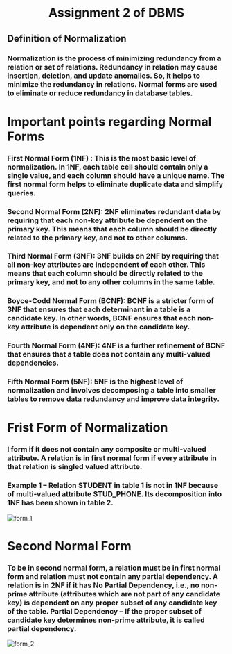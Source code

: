 # <p align="center">Assignment 2 of DBMS</p>
## Definition of Normalization
### Normalization is the process of minimizing redundancy from a relation or set of relations. Redundancy in relation may cause insertion, deletion, and update anomalies. So, it helps to minimize the redundancy in relations. Normal forms are used to eliminate or reduce redundancy in database tables.
# Important points regarding Normal Forms
### First Normal Form (1NF) : This is the most basic level of normalization. In 1NF, each table cell should contain only a single value, and each column should have a unique name. The first normal form helps to eliminate duplicate data and simplify queries.<br>
### Second Normal Form (2NF): 2NF eliminates redundant data by requiring that each non-key attribute be dependent on the primary key. This means that each column should be directly related to the primary key, and not to other columns.<br>
### Third Normal Form (3NF): 3NF builds on 2NF by requiring that all non-key attributes are independent of each other. This means that each column should be directly related to the primary key, and not to any other columns in the same table.<br>
### Boyce-Codd Normal Form (BCNF): BCNF is a stricter form of 3NF that ensures that each determinant in a table is a candidate key. In other words, BCNF ensures that each non-key attribute is dependent only on the candidate key.<br>
### Fourth Normal Form (4NF): 4NF is a further refinement of BCNF that ensures that a table does not contain any multi-valued dependencies.<br>
### Fifth Normal Form (5NF): 5NF is the highest level of normalization and involves decomposing a table into smaller tables to remove data redundancy and improve data integrity.<br>
# Frist Form of Normalization
### l form if it does not contain any composite or multi-valued attribute. A relation is in first normal form if every attribute in that relation is singled valued attribute.

### Example 1 – Relation STUDENT in table 1 is not in 1NF because of multi-valued attribute STUD_PHONE. Its decomposition into 1NF has been shown in table 2.<br>

![form_1](https://github.com/Ramneet1266/rdbms_2023batch/assets/144204781/3afb94a1-4507-45c1-a4dc-63297e0e66ac)<br>

# Second Normal Form
### To be in second normal form, a relation must be in first normal form and relation must not contain any partial dependency. A relation is in 2NF if it has No Partial Dependency, i.e., no non-prime attribute (attributes which are not part of any candidate key) is dependent on any proper subset of any candidate key of the table. Partial Dependency – If the proper subset of candidate key determines non-prime attribute, it is called partial dependency.<br>
![form_2](https://github.com/Ramneet1266/rdbms_2023batch/assets/144204781/039a689c-1466-42bf-90b4-3631318a95fa)

